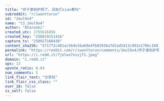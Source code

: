 ```yaml
---
title: "终于拿到护照了，润友们sian慕吗"
subreddit: "r/iwanttorun"
id: "1mul9x4"
name: "t3_1mul9x4"
author: "Ataraski"
created_utc: 1755616456
created_key: "250819151416"
capture_ts: "250927160438"
content_sha256: "5717f2c481ac564e16a69e4fb83936a7d2ad5d13c991e170bc1681583c49c777"
permalink: "https://reddit.com/r/iwanttorun/comments/1mul9x4/终于拿到护照了润友们sian慕吗/"
url: "https://i.redd.it/7jelwx7xszjf1.jpeg"
domain: "i.redd.it"
ups: 13
upvote_ratio: 0.84
num_comments: 5
link_flair_text: "分享帖"
link_flair_css_class: ""
over_18: false
is_self: false
---
```


